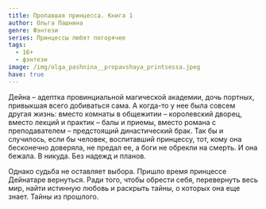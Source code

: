 ```yaml
---
title: Пропавшая принцесса. Книга 1
author: Ольга Пашнина
genre: Фэнтези
series: Принцессы любят погорячее
tags:
  - 16+
  - фэнтези
image: /img/olga_pashnina__propavshaya_printsessa.jpeg
have: true
---
```

Дейна – адептка провинциальной магической академии, дочь портных, привыкшая всего добиваться сама. А когда-то у нее была совсем другая жизнь: вместо комнаты в общежитии – королевский дворец, вместо лекций и практик – балы и приемы, вместо романа с преподавателем – предстоящий династический брак. Так бы и случилось, если бы человек, воспитавший принцессу, тот, кому она бесконечно доверяла, не предал ее, а боги не обрекли на смерть. И она бежала. В никуда. Без надежд и планов.

Однако судьба не оставляет выбора. Пришло время принцессе Дейнатаре вернуться. Ради того, чтобы обрести себя, перевернуть весь мир, найти истинную любовь и раскрыть тайны, о которых она еще знает. Тайны из прошлого.